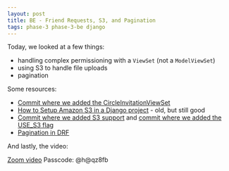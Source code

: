 ```yaml
---
layout: post
title: BE - Friend Requests, S3, and Pagination
tags: phase-3 phase-3-be django
---
```


Today, we looked at a few things:

- handling complex permissioning with a `ViewSet` (not a `ModelViewSet`)
- using S3 to handle file uploads
- pagination

Some resources:

- [Commit where we added the CircleInvitationViewSet](https://github.com/momentum-team-4/example--family-app-django/commit/3c8ffaceb4e7565b638b55e38182e5caf62846fc)
- [How to Setup Amazon S3 in a Django project](https://simpleisbetterthancomplex.com/tutorial/2017/08/01/how-to-setup-amazon-s3-in-a-django-project.html) - old, but still good
- [Commit where we added S3 support](https://github.com/momentum-team-4/example--family-app-django/commit/f5d4de3b58378f9ec761a47ac86ee58df023add6) and [commit where we added the USE_S3 flag](https://github.com/momentum-team-4/example--family-app-django/commit/f5d4de3b58378f9ec761a47ac86ee58df023add6)
- [Pagination in DRF](https://www.django-rest-framework.org/api-guide/pagination/)

And lastly, the video:

[Zoom video](https://us02web.zoom.us/rec/share/p0pNvR06wbRmmAZFkNVHyn_L6wXERkL_iG3xc95rc4v4nixIn3LaHmGUoPiObBwH.Xt4-2cFhNBc6SrbV) Passcode: @h@qz8fb
